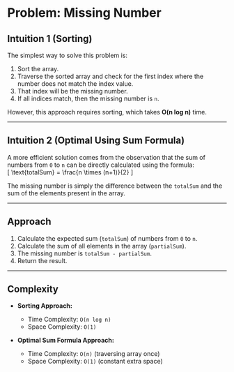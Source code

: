 # Problem: Missing Number

## Intuition 1 (Sorting)
The simplest way to solve this problem is:
1. Sort the array.
2. Traverse the sorted array and check for the first index where the number does not match the index value.
3. That index will be the missing number.
4. If all indices match, then the missing number is `n`.

However, this approach requires sorting, which takes **O(n log n)** time.

---

## Intuition 2 (Optimal Using Sum Formula)
A more efficient solution comes from the observation that the sum of numbers from `0` to `n` can be directly calculated using the formula:  
\[
\text{totalSum} = \frac{n \times (n+1)}{2}
\]  

The missing number is simply the difference between the `totalSum` and the sum of the elements present in the array.

---

## Approach
1. Calculate the expected sum (`totalSum`) of numbers from `0` to `n`.
2. Calculate the sum of all elements in the array (`partialSum`).
3. The missing number is `totalSum - partialSum`.
4. Return the result.

---

## Complexity
- **Sorting Approach:**  
  - Time Complexity: `O(n log n)`  
  - Space Complexity: `O(1)`  

- **Optimal Sum Formula Approach:**  
  - Time Complexity: `O(n)` (traversing array once)  
  - Space Complexity: `O(1)` (constant extra space)  
